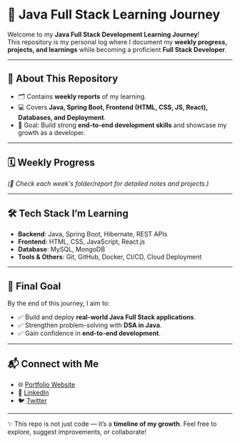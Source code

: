 # 🚀 Java Full Stack Learning Journey  

Welcome to my **Java Full Stack Development Learning Journey**!  
This repository is my personal log where I document my **weekly progress, projects, and learnings** while becoming a proficient **Full Stack Developer**.  

---

## 📌 About This Repository  
- 🗂️ Contains **weekly reports** of my learning.  
- 💻 Covers **Java, Spring Boot, Frontend (HTML, CSS, JS, React), Databases, and Deployment**.  
- 🎯 Goal: Build strong **end-to-end development skills** and showcase my growth as a developer.  

---

## 🗓️ Weekly Progress  

*(🔗 Check each week's folder/report for detailed notes and projects.)*  

---

## 🛠️ Tech Stack I’m Learning  

- **Backend**: Java, Spring Boot, Hibernate, REST APIs  
- **Frontend**: HTML, CSS, JavaScript, React.js  
- **Database**: MySQL, MongoDB  
- **Tools & Others**: Git, GitHub, Docker, CI/CD, Cloud Deployment  

---

## 🎯 Final Goal  
By the end of this journey, I aim to:  
- ✅ Build and deploy **real-world Java Full Stack applications**.  
- ✅ Strengthen problem-solving with **DSA in Java**.  
- ✅ Gain confidence in **end-to-end development**.  

---

## 📬 Connect with Me  

- 🌐 [Portfolio Website](#https://aditya-pateriya-portfolio.vercel.app/)  
- 💼 [LinkedIn](#https://www.linkedin.com/in/aditya-pateriya7781/)  
- 🐦 [Twitter](#https://x.com/AdityaP62016807)

---

✨ This repo is not just code — it’s a **timeline of my growth**. Feel free to explore, suggest improvements, or collaborate!  
